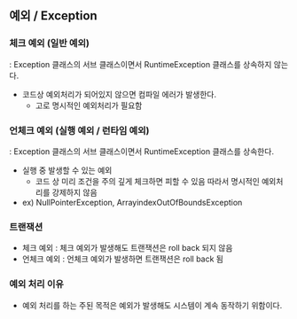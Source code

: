 ## 예외 / Exception
### 체크 예외 (일반 예외)
  : Exception 클래스의 서브 클래스이면서 RuntimeException 클래스를 상속하지 않는다.
- 코드상 예외처리가 되어있지 않으면 컴파일 에러가 발생한다.
    - 고로 명시적인 예외처리가 필요함
    
### 언체크 예외 (실행 예외 / 런타임 예외)
  : Exception 클래스의 서브 클래스이면서 RuntimeException 클래스를 상속한다.
- 실행 중 발생할 수 있는 예외
  - 코드 상 미리 조건을 주의 깊게 체크하면 피할 수 있음 따라서 명시적인 예외처리를 강제하지 않음  
- ex) NullPointerException, ArrayindexOutOfBoundsException 

### 트랜잭션
- 체크 예외 : 체크 예외가 발생해도 트랜잭션은 roll back 되지 않음
- 언체크 예외 : 언체크 예외가 발생하면 트랜잭션은 roll back 됨

### 예외 처리 이유 
- 예외 처리를 하는 주된 목적은 예외가 발생해도 시스템이 계속 동작하기 위함이다.
